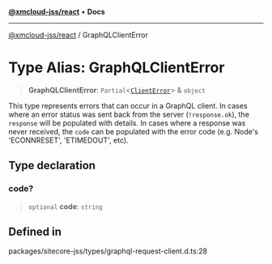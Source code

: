 [**@xmcloud-jss/react**](../README.md) • **Docs**

***

[@xmcloud-jss/react](../README.md) / GraphQLClientError

# Type Alias: GraphQLClientError

> **GraphQLClientError**: `Partial`\<[`ClientError`](../classes/ClientError.md)\> & `object`

This type represents errors that can occur in a GraphQL client.
In cases where an error status was sent back from the server (`!response.ok`), the `response` will be populated with details. In cases where a response was never received, the `code` can be populated with the error code (e.g. Node's 'ECONNRESET', 'ETIMEDOUT', etc).

## Type declaration

### code?

> `optional` **code**: `string`

## Defined in

packages/sitecore-jss/types/graphql-request-client.d.ts:28
